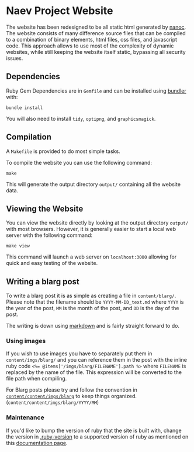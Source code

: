 
# Naev Project Website

The website has been redesigned to be all static html generated by [nanoc](https://nanoc.ws). The website consists of many difference source files that can be compiled to a combination of binary elements, html files, css files, and javascript code. This approach allows to use most of the complexity of dynamic websites, while still keeping the website itself static, bypassing all security issues.

## Dependencies

Ruby Gem Dependencies are in `Gemfile` and can be installed using [bundler](https://bundler.io/) with:

```
bundle install
```

You will also need to install `tidy`, `optipng`, and `graphicsmagick`.


## Compilation

A `Makefile` is provided to do most simple tasks.

To compile the website you can use the following command:

```
make
```

This will generate the output directory `output/` containing all the website data.

## Viewing the Website

You can view the website directly by looking at the output directory `output/` with most browsers. However, it is generally easier to start a local web server with the following command:

```
make view
```

This command will launch a web server on `localhost:3000` allowing for quick and easy testing of the website.

## Writing a blarg post

To write a blarg post it is as simple as creating a file in `content/blarg/`. Please note that the filename should be `YYYY-MM-DD_text.md` where `YYYY` is the year of the post, `MM` is the month of the post, and `DD` is the day of the post.

The writing is down using [markdown](https://daringfireball.net/projects/markdown/) and is fairly straight forward to do.

### Using images

If you wish to use images you have to separately put them in `content/imgs/blarg/` and you can reference them in the post with the inline ruby code `<%= @items['/imgs/blarg/FILENAME'].path %>` where `FILENAME` is replaced by the name of the file. This expression will be converted to the file path when compiling.

For Blarg posts please try and follow the convention in [`content/content/imgs/blarg`](./content/imgs/blarg) to keep things organized. (`content/content/imgs/blarg/YYYY/MM`)

### Maintenance

If you'd like to bump the version of ruby that the site is built with, change the version in [.ruby-version](./.ruby-version) to a supported version of ruby as mentioned on this [documentation page](https://github.com/ruby/setup-ruby?tab=readme-ov-file#supported-version-syntax).
